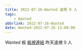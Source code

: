 ```yaml
---
title: 2022-07-26-Wanted 違規 0 人
tags:
    - Wanted
abbrlink: 2022-07-26-Wanted
date: Wanted-2022-07-26 12:00:00
---
```

Wanted 板 [板規連結](https://www.ptt.cc/bbs/Wanted/M.1608829773.A.D3B.html)
昨天違規 0 人

